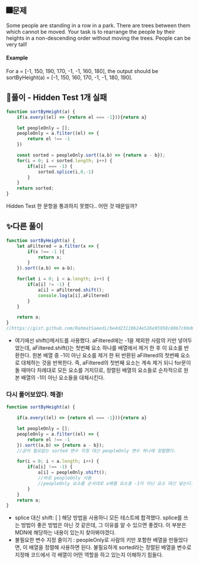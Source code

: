 ## 🎆문제
Some people are standing in a row in a park. There are trees between them which cannot be moved. Your task is to rearrange the people by their heights in a non-descending order without moving the trees. People can be very tall!

#### Example

For a = [-1, 150, 190, 170, -1, -1, 160, 180], the output should be
sortByHeight(a) = [-1, 150, 160, 170, -1, -1, 180, 190].

## 🎇풀이 - Hidden Test 1개 실패

```js
function sortByHeight(a) {
    if(a.every((el) => {return el === -1})){return a}

    let peopleOnly = [];
    peopleOnly = a.filter((el) => {
        return el !== -1
    })

    const sorted = peopleOnly.sort((a,b) => {return a - b});
    for(i = 0; i < sorted.length; i++) {
        if(a[i] === -1) {
            sorted.splice(i,0,-1)
        }
    }
    return sorted;
}
```
Hidden Test 한 문항을 통과하지 못했다.. 어떤 것 때문일까?

## ✨다른 풀이
```js
function sortByHeight(a) {
    let aFiltered = a.filter(x => {
        if(x !== -1 ){
            return x;
        }
    }).sort((a,b) => a-b);

    for(let i = 0; i < a.length; i++) {
        if(a[i] != -1) {
            a[i] = aFiltered.shift();
            console.log(a[i],aFiltered)
        }
    }

    return a;
}
//https://gist.github.com/RahmatSaeedi/be4d23110624e526e95958c8067cb9d6
```
- 여기에선 shift()메서드를 사용했다.
aFiltered에는 -1을 제외한 사람의 키만 넣어두었는데, aFiltered.shift()는 첫번째 요소 하나를 배열에서 제거 한 후 이 요소를 반환한다. 원본 배열 중 -1이 아닌 요소를 제거 한 뒤 반환된 aFiltered의 첫번째 요소로 대체하는 것을 반복한다.
즉, aFiltered의 첫번째 요소는 계속 제거 되니 for문이 돌 때마다 차례대로 모든 요소를 거치므로, 정렬된 배열의 요소들로 순차적으로 원본 배열의 -1이 아닌 요소들을 대체시킨다.

### 다시 풀어보았다. 해결!
```js
function sortByHeight(a) {

    if(a.every((el) => {return el === -1})){return a}

    let peopleOnly = [];
    peopleOnly = a.filter((el) => {
        return el !== -1
    }).sort((a,b) => {return a - b});
    //굳이 필요없는 sorted 변수 지정 대신 peopleOnly 변수 하나에 정렬했다.

    for(i = 0; i < a.length; i++) {
        if(a[i] !== -1) {
            a[i] = peopleOnly.shift();
            //바로 peopleOnly 사용
            //peopleOnly 요소를 순서대로 a배열 요소중 -1이 아닌 요소 대신 넣는다.
        }
    }
    return a;
}
```

- splice 대신 shift: [ ] 해당 방법을 사용하니 모든 테스트에 합격했다. splice를 쓰는 방법이 좋은 방법은 아닌 것 같은데, 그 이유를 알 수 있으면 좋겠다. 이 부분은 MDN에 해당하는 내용이 있는지 찾아봐야겠다.
- 불필요한 변수 지정 줄이기 : peopleOnly로 사람의 키만 포함한 배열을 만들었다면, 이 배열을 정렬해 사용하면 된다. 불필요하게 sorted라는 정렬된 배열을 변수로 지정해 코드에서 각 배열이 어떤 역할을 하고 있는지 이해하기 힘들다.
